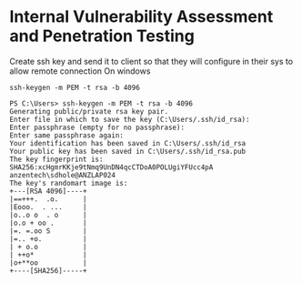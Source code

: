 # Internal Vulnerability Assessment and Penetration Testing


Create ssh key and send it to client so that they will configure in their sys to allow remote connection
On windows
```
ssh-keygen -m PEM -t rsa -b 4096
```
```
PS C:\Users> ssh-keygen -m PEM -t rsa -b 4096
Generating public/private rsa key pair.
Enter file in which to save the key (C:\Users/.ssh/id_rsa):
Enter passphrase (empty for no passphrase):
Enter same passphrase again:
Your identification has been saved in C:\Users/.ssh/id_rsa
Your public key has been saved in C:\Users/.ssh/id_rsa.pub
The key fingerprint is:
SHA256:xcHgmrKKje9tNmq9UnDN4qcCTDoA0POLUgiYFUcc4pA anzentech\sdhole@ANZLAP024
The key's randomart image is:
+---[RSA 4096]----+
|==+++.  .o.      |
|Eooo.  . ...     |
|o..o o  . o      |
|o.o + oo .       |
|=. =.oo S        |
|=.. +o.          |
| + o.o           |
| ++o*            |
|o+**oo           |
+----[SHA256]-----+
```
